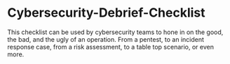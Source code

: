 # Cybersecurity-Debrief-Checklist
This checklist can be used by cybersecurity teams to hone in on the good, the bad, and the ugly of an operation. From a pentest, to an incident response case, from a risk assessment, to a table top scenario, or even more.
